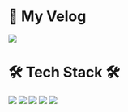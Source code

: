 # 📖 My Velog
<a href="https://velog.io/@dldmswo1209"><img src="https://img.shields.io/badge/Velog-3DDC84?style=flat-square&logo=Blogger&logoColor=white"/></a>

# 🛠 Tech Stack 🛠
<img src="https://img.shields.io/badge/Java-007396?style=flat-square&logo=Java&logoColor=white"/> <img src="https://img.shields.io/badge/Python-3766AB?style=flat-square&logo=Python&logoColor=white"/> <img src="https://img.shields.io/badge/Kotlin-7F52FF?style=flat-square&logo=Kotlin&logoColor=white"/> <img src="https://img.shields.io/badge/C++-00599C?style=flat-square&logo=C%2B%2B&logoColor=white"/> <img src="https://img.shields.io/badge/Firebase-FFCA28?style=flat-square&logo=firebase&logoColor=white"/> 
